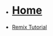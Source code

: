 <!-- docs/_sidebar.md -->
<!-- week 8 -->
* [<h1>Home</h1>](README.md)
* [Remix Tutorial](Block_REMIX/section_1/rmtutorial.md)


<!-- docs/_sidebar.md 
New code for 2024  
* [Mongo Database](Block_REMIX/section_2/database.md)
-->